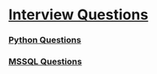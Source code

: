<link rel="stylesheet" href="../test/style.css">

# [Interview Questions](./interview_questions.md)

### [Python Questions](./python.md)

### [MSSQL Questions](./MSSQL.md)
